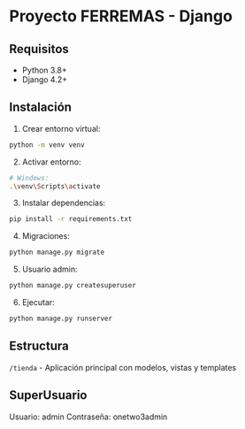 # Proyecto FERREMAS - Django

## Requisitos
- Python 3.8+
- Django 4.2+

## Instalación
1. Crear entorno virtual:
```bash
python -m venv venv
```
2. Activar entorno:
```bash
# Windows:
.\venv\Scripts\activate
```
3. Instalar dependencias:
```bash
pip install -r requirements.txt
```
4. Migraciones:
```bash
python manage.py migrate
```
5. Usuario admin:
```bash
python manage.py createsuperuser
```
6. Ejecutar:
```bash
python manage.py runserver
```

## Estructura
`/tienda` - Aplicación principal con modelos, vistas y templates

## SuperUsuario
Usuario: admin
Contraseña: onetwo3admin
